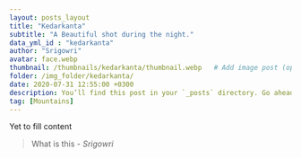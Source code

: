 ```yaml
---
layout: posts_layout
title: "Kedarkanta"
subtitle: "A Beautiful shot during the night."
data_yml_id : "kedarkanta"
author: "Srigowri"
avatar: face.webp
thumbnail: /thumbnails/kedarkanta/thumbnail.webp   # Add image post (optional)
folder: /img_folder/kedarkanta/
date: 2020-07-31 12:55:00 +0300
description: You’ll find this post in your `_posts` directory. Go ahead and edit it and re-build the site to see your changes. # Add post description (optional)
tag: [Mountains]
---
```

Yet to fill content

> What is this <cite>- Srigowri</cite>

